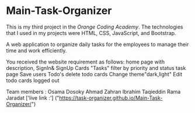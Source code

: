 # Main-Task-Organizer

This is my third project in the *Orange Coding Academy*. The technologies that I used in my projects were HTML, CSS, JavaScript, and Bootstrap.

A web application to organize daily tasks for the employees to manage their time and work efficiently.

You received the website requirement as follows: 
home page with description,
SignIn& SignUp
Cards "Tasks"
filter by priority and status
task page
Save users Todo's
delete todo cards
Change theme"dark,light"
Edit todo cards
 logged out

Team members :
Osama Dosoky
Ahmad Zahran
Ibrahim Taqieddin
Rama Jaradat
['live link :'] ("https://task-organizer.github.io/Main-Task-Organizer/")

